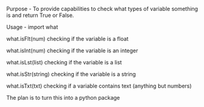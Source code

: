 Purpose - To provide capabilities to check what types of variable something is and return True or False.




Usage - import what

what.isFlt(num)     checking if the variable is a float

what.isInt(num)     checking if the variable is an integer

what.isLst(list)    checking if the variable is a list

what.isStr(string)     checking if the variable is a string

what.isTxt(txt)     checking if a variable contains text (anything but numbers)


The plan is to turn this into a python package